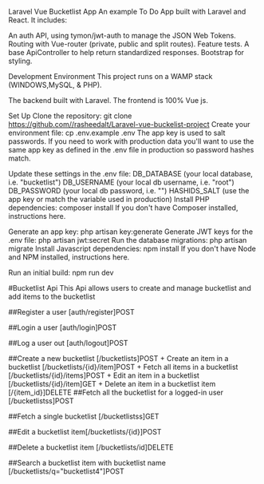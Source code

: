 
Laravel Vue Bucketlist App
An example To Do App built with Laravel and React. It includes:

An auth API, using tymon/jwt-auth to manage the JSON Web Tokens.
Routing with Vue-router (private, public and split routes).
Feature tests.
A base ApiController to help return standardized responses.
Bootstrap for styling.


Development Environment
This project runs on a WAMP stack (WINDOWS,MySQL, & PHP).

The backend built with Laravel. The frontend is 100% Vue js.


Set Up
Clone the repository:
git clone https://github.com//rasheedalt/Laravel-vue-buckelist-project
Create your environment file:
cp .env.example .env
The app key is used to salt passwords. If you need to work with production data you'll want to use the same app key as defined in the .env file in production so password hashes match.

Update these settings in the .env file:
DB_DATABASE (your local database, i.e. "bucketlist")
DB_USERNAME (your local db username, i.e. "root")
DB_PASSWORD (your local db password, i.e. "")
HASHIDS_SALT (use the app key or match the variable used in production)
Install PHP dependencies:
composer install
If you don't have Composer installed, instructions here.

Generate an app key:
php artisan key:generate
Generate JWT keys for the .env file:
php artisan jwt:secret
Run the database migrations:
php artisan migrate
Install Javascript dependencies:
npm install
If you don't have Node and NPM installed, instructions here.

Run an initial build:
npm run dev

#Bucketlist Api
This Api allows users to create and manage bucketlist and add items to the bucketlist

##Register a user [auth/register]POST

##Login a user [auth/login]POST

##Log a user out [auth/logout]POST

##Create a new bucketlist [/bucketlists]POST
	+ Create an item in a bucketlist [/bucketlists/{id}/item]POST
	+ Fetch all items in a bucketlist [/bucketlists/{id}/items]POST
	+ Edit an item in a bucketlist [/bucketlists/{id}/item]GET
	+ Delete an item in a bucketlist item [/{item_id}]DELETE
##Fetch all the bucketlist for a logged-in user [/bucketlistss]POST

##Fetch a single bucketlist [/bucketlistss]GET

##Edit a bucketlist item[/bucketlists/{id}]POST

##Delete a bucketlist item [/bucketlists/id]DELETE

##Search a bucketlist item with bucketlist name [/bucketlists/q="bucketlist4"]POST

